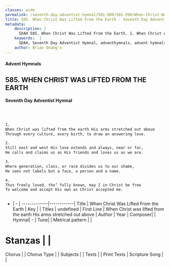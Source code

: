 ```yaml
---
classes: wide
permalink: /seventh-day-adventist-hymnal/501-600/581-590/When-Christ-Was-Lifted-From-the-Earth/
title: 585. When Christ Was Lifted From the Earth - Seventh Day Adventist Hymnal
metadata:
    description: |
      SDAH 585. When Christ Was Lifted From the Earth. 1. When Christ was lifted from the earth His arms stretched out above Through every culture, every birth, to draw an answering love.
    keywords:  |
      SDAH, Seventh Day Adventist Hymnal, adventhymnals, advent hymnals, When Christ Was Lifted From the Earth, When Christ was lifted from the earth His arms stretched out above 
    author: Brian Onang'o
---
```


#### Advent Hymnals
## 585. WHEN CHRIST WAS LIFTED FROM THE EARTH
#### Seventh Day Adventist Hymnal

```txt



1.
When Christ was lifted from the earth His arms stretched out above
Through every culture, every birth, to draw an answering love.

2.
Still east and west His love extends and always, near or far,
He calls and claims us as His friends and loves us as we are.

3.
Where generation, class, or race divides us to our shame,
He sees not labels but a face, a person and a name.

4.
Thus freely loved, tho’ fully known, may I in Christ be free
To welcome and accept His own as Christ accepted me.



```

- |   -  |
-------------|------------|
Title | When Christ Was Lifted From the Earth |
Key |  |
Titles | undefined |
First Line | When Christ was lifted from the earth His arms stretched out above |
Author | 
Year | 
Composer|  |
Hymnal|  - |
Tune|  |
Metrical pattern | |
# Stanzas |  |
Chorus |  |
Chorus Type |  |
Subjects |  |
Texts |  |
Print Texts | 
Scripture Song |  |
  

